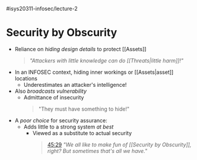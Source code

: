 #isys20311-infosec/lecture-2 
# Security by Obscurity

- Reliance on *hiding design details* to protect [[Assets]]
	>*"Attackers with little knowledge can do [[Threats|little harm]]!"*
- In an INFOSEC context, hiding inner workings or [[Assets|asset]] locations
	- Underestimates an attacker's intelligence!
- Also *broadcasts vulnerability*
	- Admittance of insecurity
		>"They must have something to hide!"
- A *poor choice* for security assurance:
	- Adds little to a strong system *at best*
		- Viewed as a substitute to actual security
			>[45:29](https://www.youtube.com/embed/J1q4Ir2J8P8?start=2729&end=2751&autoplay=1) *"We all like to make fun of [[Security by Obscurity]], right? But sometimes that's all we have."*
	